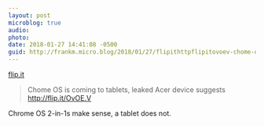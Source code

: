 ```yaml
---
layout: post
microblog: true
audio: 
photo: 
date: 2018-01-27 14:41:08 -0500
guid: http://frankm.micro.blog/2018/01/27/flipithttpflipitovoev-chome-os.html
---
```

 [flip.it](http://flip.it/OvOE.V)

> Chome OS is coming to tablets, leaked Acer device suggests http://flip.it/OvOE.V

Chrome OS 2-in-1s make sense, a tablet does not. 
